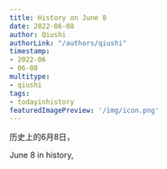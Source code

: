 ```yaml
---
title: History on June 8
date: 2022-06-08
author: Qiushi 
authorLink: "/authors/qiushi"
timestamp: 
- 2022-06
- 06-08
multitype: 
- qiushi
tags: 
- todayinhistory
featuredImagePreview: '/img/icon.png'
---
```









历史上的6月8日，

June 8 in history, 

<!--more-->

